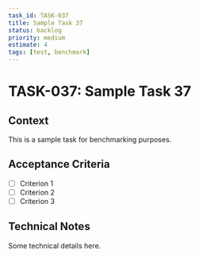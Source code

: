 ```yaml
---
task_id: TASK-037
title: Sample Task 37
status: backlog
priority: medium
estimate: 4
tags: [test, benchmark]
---
```


# TASK-037: Sample Task 37

## Context
This is a sample task for benchmarking purposes.

## Acceptance Criteria
- [ ] Criterion 1
- [ ] Criterion 2
- [ ] Criterion 3

## Technical Notes
Some technical details here.

